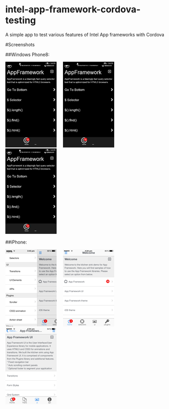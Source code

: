intel-app-framework-cordova-testing
===================================

A simple app to test various features of Intel App frameworks with Cordova

#Screenshots
 
##Windows Phone8:
 
<img src="https://raw.githubusercontent.com/sivakumarbdu/intel-app-framework-cordova-testing/master/www/images/screen1.jpg" width="160px">      &nbsp;&nbsp;&nbsp;&nbsp;<img src="https://raw.githubusercontent.com/sivakumarbdu/intel-app-framework-cordova-testing/master/www/images/screen1.jpg" width="160px">          &nbsp;&nbsp;&nbsp;&nbsp;<img src="https://raw.githubusercontent.com/sivakumarbdu/intel-app-framework-cordova-testing/master/www/images/screen1.jpg" width="160px">  






##iPhone:
 
<img src="https://raw.githubusercontent.com/spritlesoftware/intel-app-framework-cordova-testing/master/www/images/iphone/photo%201.PNG" width="160px">   &nbsp;&nbsp;&nbsp;&nbsp;<img src="https://raw.githubusercontent.com/spritlesoftware/intel-app-framework-cordova-testing/master/www/images/iphone/photo%202.PNG" width="160px">          &nbsp;&nbsp;&nbsp;&nbsp;<img src="https://raw.githubusercontent.com/spritlesoftware/intel-app-framework-cordova-testing/master/www/images/iphone/photo%203.PNG" width="160px">  




